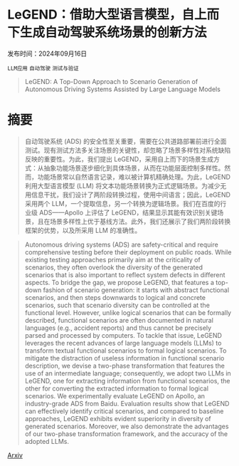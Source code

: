# LeGEND：借助大型语言模型，自上而下生成自动驾驶系统场景的创新方法

发布时间：2024年09月16日

`LLM应用` `自动驾驶` `测试与验证`

> LeGEND: A Top-Down Approach to Scenario Generation of Autonomous Driving Systems Assisted by Large Language Models

# 摘要

> 自动驾驶系统 (ADS) 的安全性至关重要，需要在公共道路部署前进行全面测试。现有测试方法多关注场景的关键性，却忽略了场景多样性对系统缺陷反映的重要性。为此，我们提出 LeGEND，采用自上而下的场景生成方式：从抽象功能场景逐步细化到具体场景，从而在功能层面控制多样性。然而，功能场景常以自然语言记录，难以被计算机精确处理。为此，LeGEND 利用大型语言模型 (LLM) 将文本功能场景转换为正式逻辑场景。为减少无用信息干扰，我们设计了两阶段转换过程，使用中间语言；因此，LeGEND 采用两个 LLM，一个提取信息，另一个转换为逻辑场景。我们在百度的行业级 ADS——Apollo 上评估了 LeGEND，结果显示其能有效识别关键场景，且在场景多样性上优于基线方法。此外，我们还展示了我们两阶段转换框架的优势，以及所采用 LLM 的准确性。

> Autonomous driving systems (ADS) are safety-critical and require comprehensive testing before their deployment on public roads. While existing testing approaches primarily aim at the criticality of scenarios, they often overlook the diversity of the generated scenarios that is also important to reflect system defects in different aspects. To bridge the gap, we propose LeGEND, that features a top-down fashion of scenario generation: it starts with abstract functional scenarios, and then steps downwards to logical and concrete scenarios, such that scenario diversity can be controlled at the functional level. However, unlike logical scenarios that can be formally described, functional scenarios are often documented in natural languages (e.g., accident reports) and thus cannot be precisely parsed and processed by computers. To tackle that issue, LeGEND leverages the recent advances of large language models (LLMs) to transform textual functional scenarios to formal logical scenarios. To mitigate the distraction of useless information in functional scenario description, we devise a two-phase transformation that features the use of an intermediate language; consequently, we adopt two LLMs in LeGEND, one for extracting information from functional scenarios, the other for converting the extracted information to formal logical scenarios. We experimentally evaluate LeGEND on Apollo, an industry-grade ADS from Baidu. Evaluation results show that LeGEND can effectively identify critical scenarios, and compared to baseline approaches, LeGEND exhibits evident superiority in diversity of generated scenarios. Moreover, we also demonstrate the advantages of our two-phase transformation framework, and the accuracy of the adopted LLMs.

[Arxiv](https://arxiv.org/abs/2409.10066)